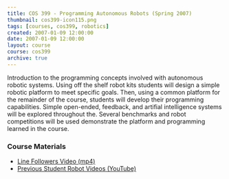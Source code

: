 ```yaml
---
title: COS 399 - Programming Autonomous Robots (Spring 2007)
thumbnail: cos399-icon115.png
tags: [courses, cos399, robotics]
created: 2007-01-09 12:00:00
date: 2007-01-09 12:00:00
layout: course
course: cos399
archive: true
---
```

Introduction to the programming concepts involved with autonomous robotic systems. Using off the shelf robot kits students will design a simple robotic platform to meet specific goals. Then, using a common platform for the remainder of the course, students will develop their programming capabilities. Simple open-ended, feedback, and artifial intelligence systems will be explored throughout the. Several benchmarks and robot competitions will be used demonstrate the platform and programming learned in the course.

### Course Materials

* [Line Followers Video (mp4)](Spring_2007/linefollowers_072.mp4)
* [Previous Student Robot Videos (YouTube)](http://www.youtube.com/view_play_list?p=072B74BDEA1E44FE)

